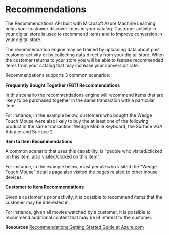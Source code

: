 <!-- 
NavPath: Recommendations  
LinkLabel: Overview
Weight: 80
Url: Recommendations/documentation
-->

# Recommendations

The Recommendations API built with Microsoft Azure Machine Learning helps your customer discover items in your catalog. Customer activity in your digital store is used to recommend items and to improve conversion in your digital store.

The recommendation engine may be trained by uploading data about past customer activity or by collecting data directly from your digital store. When the customer returns to your store you will be able to feature recommended items from your catalog that may increase your conversion rate.

Recommendations supports 3 common scenarios:

**Frequently Bought Together (FBT) Recommendations**

In this scenario the recommendations engine will recommend items that are likely to be purchased together in the same transaction with a particular item.

For instance, in the example below, customers who bought the Wedge Touch Mouse were also likely to buy the at least one of the following product in the same transaction: Wedge Mobile Keyboard, the Surface VGA Adapter and Surface 2.

**Item to Item Recommendations**

A common scenario that uses this capability, is "people who visited/clicked on this item, also visited/clicked on this item".

For instance, in the example below, most people who visited the "Wedge Touch Mouse" details page also visited the pages related to other mouse devices.

**Customer to Item Recommendations**

Given a customer's prior activity, it is possible to recommend items that the customer may be interested in.

For instance, given all movies watched by a customer, it is possible to recommend additional content that may be of interest to the customer.


**Resources**
[Recommendations Getting Started Guide at Azure.com](https://azure.microsoft.com/en-us/documentation/articles/cognitive-services-recommendations-quick-start)
